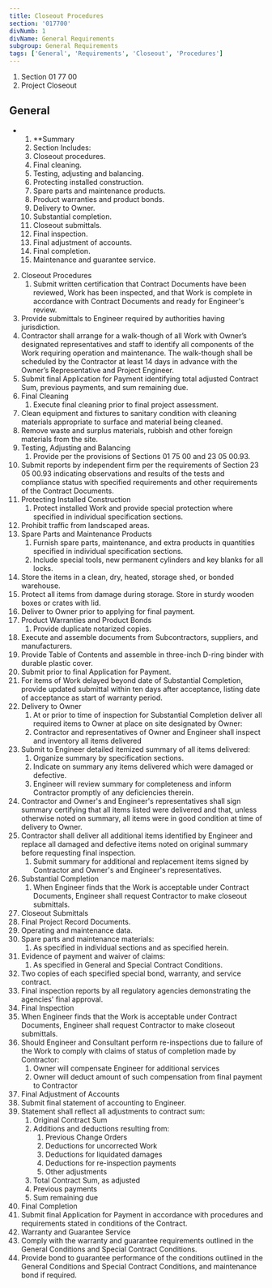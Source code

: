 ```yaml
---
title: Closeout Procedures
section: '017700'
divNumb: 1
divName: General Requirements
subgroup: General Requirements
tags: ['General', 'Requirements', 'Closeout', 'Procedures']
---
```


   1. Section 01 77 00
   1. Project Closeout

## General


* 
	1. **Summary
   1. Section Includes:
	1. Closeout procedures.
	2. Final cleaning.
	3. Testing, adjusting and balancing.
	4. Protecting installed construction.
	5. Spare parts and maintenance products.
	6. Product warranties and product bonds.
	7. Delivery to Owner.
	8. Substantial completion.
	9. Closeout submittals.
	10. Final inspection.
	11. Final adjustment of accounts.
	12. Final completion.
	13. Maintenance and guarantee service.
2. Closeout Procedures
   1. Submit written certification that Contract Documents have been reviewed, Work has been inspected, and that Work is complete in accordance with Contract Documents and ready for Engineer's review.
2. Provide submittals to Engineer required by authorities having jurisdiction.
3. Contractor shall arrange for a walk-though of all Work with Owner’s designated representatives and staff to identify all components of the Work requiring operation and maintenance. The walk-though shall be scheduled by the Contractor at least 14 days in advance with the Owner’s Representative and Project Engineer.
4. Submit final Application for Payment identifying total adjusted Contract Sum, previous payments, and sum remaining due.
3. Final Cleaning
   1. Execute final cleaning prior to final project assessment.
2. Clean equipment and fixtures to sanitary condition with cleaning materials appropriate to surface and material being cleaned.
3. Remove waste and surplus materials, rubbish and other foreign materials from the site.
4. Testing, Adjusting and Balancing
   1. Provide per the provisions of Sections 01 75 00 and 23 05 00.93.
2. Submit reports by independent firm per the requirements of Section 23 05 00.93 indicating observations and results of the tests and compliance status with specified requirements and other requirements of the Contract Documents.
5. Protecting Installed Construction
   1. Protect installed Work and provide special protection where specified in individual specification sections.
2. Prohibit traffic from landscaped areas.
6. Spare Parts and Maintenance Products
   1. Furnish spare parts, maintenance, and extra products in quantities specified in individual specification sections.
	1. Include special tools, new permanent cylinders and key blanks for all locks.
2. Store the items in a clean, dry, heated, storage shed, or bonded warehouse.
3. Protect all items from damage during storage. Store in sturdy wooden boxes or crates with lid.
4. Deliver to Owner prior to applying for final payment.
7. Product Warranties and Product Bonds
   1. Provide duplicate notarized copies.
2. Execute and assemble documents from Subcontractors, suppliers, and manufacturers.
3. Provide Table of Contents and assemble in three-inch D-ring binder with durable plastic cover.
4. Submit prior to final Application for Payment.
5. For items of Work delayed beyond date of Substantial Completion, provide updated submittal within ten days after acceptance, listing date of acceptance as start of warranty period.
8. Delivery to Owner
   1. At or prior to time of inspection for Substantial Completion deliver all required items to Owner at place on site designated by Owner:
	1. Contractor and representatives of Owner and Engineer shall inspect and inventory all items delivered
2. Submit to Engineer detailed itemized summary of all items delivered:
	1. Organize summary by specification sections.
	2. Indicate on summary any items delivered which were damaged or defective.
	3. Engineer will review summary for completeness and inform Contractor promptly of any deficiencies therein.
3. Contractor and Owner's and Engineer's representatives shall sign summary certifying that all items listed were delivered and that, unless otherwise noted on summary, all items were in good condition at time of delivery to Owner.
4. Contractor shall deliver all additional items identified by Engineer and replace all damaged and defective items noted on original summary before requesting final inspection.
	1. Submit summary for additional and replacement items signed by Contractor and Owner's and Engineer's representatives.
9. Substantial Completion
   1. When Engineer finds that the Work is acceptable under Contract Documents, Engineer shall request Contractor to make closeout submittals.
10. Closeout Submittals
   1. Final Project Record Documents.
2. Operating and maintenance data.
3. Spare parts and maintenance materials:
      1. As specified in individual sections and as specified herein.
4. Evidence of payment and waiver of claims:
      1. As specified in General and Special Contract Conditions.
5. Two copies of each specified special bond, warranty, and service contract.
6. Final inspection reports by all regulatory agencies demonstrating the agencies' final approval.
11. Final Inspection
   1. When Engineer finds that the Work is acceptable under Contract Documents, Engineer shall request Contractor to make closeout submittals.
2. Should Engineer and Consultant perform re-inspections due to failure of the Work to comply with claims of status of completion made by Contractor:
	1. Owner will compensate Engineer for additional services
	2. Owner will deduct amount of such compensation from final payment to Contractor
12. Final Adjustment of Accounts
   1. Submit final statement of accounting to Engineer.
2. Statement shall reflect all adjustments to contract sum:
	1. Original Contract Sum
	2. Additions and deductions resulting from:
		1. Previous Change Orders
		2. Deductions for uncorrected Work
		3. Deductions for liquidated damages
		4. Deductions for re-inspection payments
		5. Other adjustments
	3. Total Contract Sum, as adjusted
	4. Previous payments
	5. Sum remaining due
13. Final Completion
   1. Submit final Application for Payment in accordance with procedures and requirements stated in conditions of the Contract.
14. Warranty and Guarantee Service
   1. Comply with the warranty and guarantee requirements outlined in the General Conditions and Special Contract Conditions.
2. Provide bond to guarantee performance of the conditions outlined in the General Conditions and Special Contract Conditions, and maintenance bond if required.

